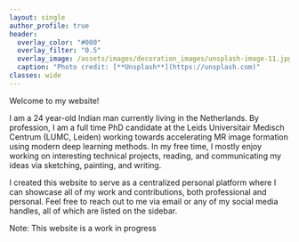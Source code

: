 ```yaml
---
layout: single
author_profile: true
header:
  overlay_color: "#000"
  overlay_filter: "0.5"
  overlay_image: /assets/images/decoration_images/unsplash-image-11.jpg
  caption: "Photo credit: [**Unsplash**](https://unsplash.com)"
classes: wide
---
```



Welcome to my website!

I am a 24 year-old Indian man currently living in the Netherlands. By profession, I am a full time PhD candidate at the Leids Universitair Medisch Centrum (LUMC, Leiden) working towards accelerating MR image formation using modern deep learning methods. In my free time, I mostly enjoy working on interesting technical projects, reading, and communicating my ideas via sketching, painting, and writing.

I created this website to serve as a centralized personal platform where I can showcase all of my work and contributions, both professional and personal. Feel free to reach out to me via email or any of my social media handles, all of which are listed on the sidebar.

Note: This website is a work in progress